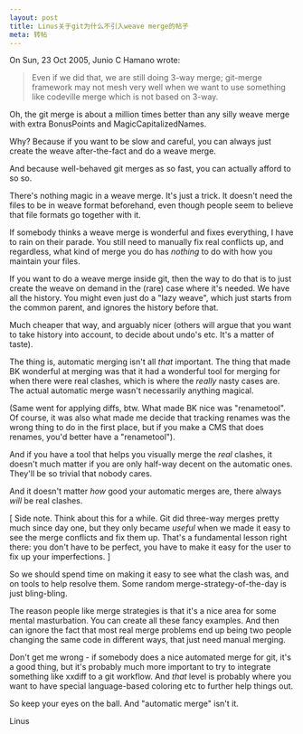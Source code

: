 ```yaml
---
layout: post
title: Linus关于git为什么不引入weave merge的帖子
meta: 转帖
---
```


On Sun, 23 Oct 2005, Junio C Hamano wrote:
> 
> Even if we did that, we are still doing 3-way merge; git-merge
> framework may not mesh very well when we want to use something
> like codeville merge which is not based on 3-way.

Oh, the git merge is about a million times better than any silly weave 
merge with extra BonusPoints and MagicCapitalizedNames.

Why? Because if you want to be slow and careful, you can always just 
create the weave after-the-fact and do a weave merge.

And because well-behaved git merges as so fast, you can actually afford 
to so so.

There's nothing magic in a weave merge. It's just a trick. It doesn't need 
the files to be in weave format beforehand, even though people seem to 
believe that file formats go together with it.

If somebody thinks a weave merge is wonderful and fixes everything, I have 
to rain on their parade. You still need to manually fix real conflicts up, 
and regardless, what kind of merge you do has _nothing_ to do with how you 
maintain your files.

If you want to do a weave merge inside git, then the way to do that is to 
just create the weave on demand in the (rare) case where it's needed. We 
have all the history. You might even just do a "lazy weave", which just 
starts from the common parent, and ignores the history before that. 

Much cheaper that way, and arguably nicer (others will argue that you want 
to take history into account, to decide about undo's etc. It's a matter of 
taste). 

The thing is, automatic merging isn't all _that_ important. The thing that 
made BK wonderful at merging was that it had a wonderful tool for merging 
for when there were real clashes, which is where the _really_ nasty cases 
are. The actual automatic merge wasn't necessarily anything magical.

(Same went for applying diffs, btw. What made BK nice was "renametool". Of 
course, it was also what made me decide that tracking renames was the 
wrong thing to do in the first place, but if you make a CMS that does 
renames, you'd better have a "renametool").

And if you have a tool that helps you visually merge the _real_ clashes, 
it doesn't much matter if you are only half-way decent on the automatic 
ones. They'll be so trivial that nobody cares.

And it doesn't matter _how_ good your automatic merges are, there always 
_will_ be real clashes.

[ Side note. Think about this for a while. Git did three-way merges 
  pretty much since day one, but they only became _useful_ when we made it 
  easy to see the merge conflicts and fix them up. That's a fundamental
  lesson right there: you don't have to be perfect, you have to make it 
  easy for the user to fix up your imperfections. ]

So we should spend time on making it easy to see what the clash was, and 
on tools to help resolve them. Some random merge-strategy-of-the-day is 
just bling-bling. 

The reason people like merge strategies is that it's a nice area for some 
mental masturbation. You can create all these fancy examples. And then can 
ignore the fact that most real merge problems end up being two people 
changing the same code in different ways, that just need manual merging.

Don't get me wrong - if somebody does a nice automated merge for git, it's 
a good thing, but it's probably much more important to try to integrate 
something like xxdiff to a git workflow. And _that_ level is probably 
where you want to have special language-based coloring etc to further help 
things out.

So keep your eyes on the ball. And "automatic merge" isn't it.

Linus
